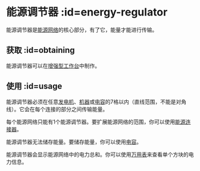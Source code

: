 # 能源调节器 :id=energy-regulator

能源调节器是[能源网络](/Electric-Machines)的核心部分，有了它，能量才能进行传输。

## 获取 :id=obtaining

能源调节器可以在[增强型工作台](/Enhanced-Crafting-Table)中制作。

## 使用 :id=usage

能源调节器必须在任意[发电机](/Electric-Machines#energy-generation)、[机器](/Electric-Machines#machines)或[电容](/Energy-Capacitors)的7格以内（直线范围，不能是对角线）。它会在每个连接的部分之间传输能量。

每个能源网络只能有1个能源调节器。要扩展能源网络的范围，你可以使用[能源连接器](/Energy-Connector)。

能源调节器无法储存能量。要储存能量，你可以使用[电容](/Energy-Capacitors)。

能源调节器会显示能源网络中的电力总和。你可以使用[万用表](/Technical-Gadgets#multimeter)来查看单个方块的电力信息。
